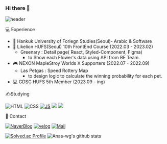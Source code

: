 ### Hi there 👋

<!--
**Anas-wg/Anas-wg** is a ✨ _special_ ✨ repository because its `README.md` (this file) appears on your GitHub profile.

Here are some ideas to get you started:

- 🔭 I’m currently working on ...
- 🌱 I’m currently learning ...
- 👯 I’m looking to collaborate on ...
- 🤔 I’m looking for help with ...
- 💬 Ask me about ...
- 📫 How to reach me: ...
- 😄 Pronouns: ...
- ⚡ Fun fact: ...
-->



![header](https://capsule-render.vercel.app/api?type=waving&color=auto&height=300&section=header&text=Wangi_Code_Note_📒&fontSize=70)

💻 Experience
- 🏫 Hankuk University of Foriegn Studies(Seoul)- Arabic & Software
- 🦁 Likelion HUFS(Seoul) 10th FrontEnd Course (2022.03 - 2023.02)
  - Greenary : Detail page( React, Styled-Component, Figma)
    - to Show each Flower's data using API from BE Team.
- 🎮 NEXON MapleStroy Worlds X Supporters (2022.07 - 2022.09)
  - Las Petgas : Speed Rottery Map
    - to design logic to calculate the winning probability for each pet.
- 💻 GDSC HUFS 5th Member (2023.09 - ing)


✍️Studying

![HTML](https://img.shields.io/badge/HTML-E34F26?style=flat-square&logo=HTML5&logoColor=white)
![CSS](https://img.shields.io/badge/CSS-1572B6?style=flat-square&logo=CSS3&logoColor=white)
[![JS](https://img.shields.io/badge/JavaScript-F7DF1E?style=flat-square&logo=JavaScript&logoColor=black)](github.com/Joowon0220/TODO-List)
<img src="https://img.shields.io/badge/React-61DAFB?style=flat-square&logo=react&logoColor=white"/>
<img src="https://img.shields.io/badge/Flutter-61DAFB?style=flat-square&logo=flutter&logoColor=white"/>

📢 Contact

[![NaverBlog](https://img.shields.io/badge/NaverBlog-03C75A?style=flat-square&logo=Naver&logoColor=white)](https://blog.naver.com/false90)
[![velog](https://img.shields.io/badge/velog-4DE6AC?style=flat-square&logo=velog&logoColor=white)](https://velog.io/@false90)
[![Mail](https://img.shields.io/badge/Email:wg12181218@gmail.com-03C75A?style=flat-square&logo=Minutemailer&logoColor=white)](
https://mail.google.com/mail/?view=cm&fs=1&to=wg12181218@gmail.com)

[![Solved.ac Profile](http://mazassumnida.wtf/api/generate_badge?boj=false90)](https://solved.ac/false90)
![Anas-wg's github stats](https://github-readme-stats.vercel.app/api?username=Anas-wg)

